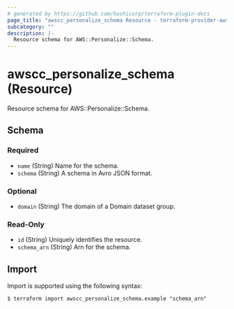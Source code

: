 ```yaml
---
# generated by https://github.com/hashicorp/terraform-plugin-docs
page_title: "awscc_personalize_schema Resource - terraform-provider-awscc"
subcategory: ""
description: |-
  Resource schema for AWS::Personalize::Schema.
---
```


# awscc_personalize_schema (Resource)

Resource schema for AWS::Personalize::Schema.



<!-- schema generated by tfplugindocs -->
## Schema

### Required

- `name` (String) Name for the schema.
- `schema` (String) A schema in Avro JSON format.

### Optional

- `domain` (String) The domain of a Domain dataset group.

### Read-Only

- `id` (String) Uniquely identifies the resource.
- `schema_arn` (String) Arn for the schema.

## Import

Import is supported using the following syntax:

```shell
$ terraform import awscc_personalize_schema.example "schema_arn"
```

